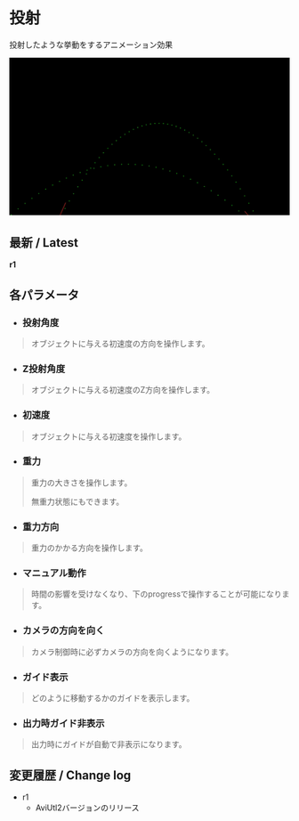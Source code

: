 # 投射

投射したような挙動をするアニメーション効果

![sample](tousha.gif)

## 最新 / Latest

**r1**

## 各パラメータ


* ### 投射角度
> オブジェクトに与える初速度の方向を操作します。

* ### Z投射角度
> オブジェクトに与える初速度のZ方向を操作します。

* ### 初速度
> オブジェクトに与える初速度を操作します。

* ### 重力
> 重力の大きさを操作します。
>
> 無重力状態にもできます。

* ### 重力方向
> 重力のかかる方向を操作します。

* ### マニュアル動作
> 時間の影響を受けなくなり、下のprogressで操作することが可能になります。

* ### カメラの方向を向く
> カメラ制御時に必ずカメラの方向を向くようになります。

* ### ガイド表示
> どのように移動するかのガイドを表示します。

* ### 出力時ガイド非表示
> 出力時にガイドが自動で非表示になります。



## 変更履歴 / Change log

- r1
    - AviUtl2バージョンのリリース